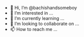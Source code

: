 - 👋 Hi, I’m @bachishandsomeboy
- 👀 I’m interested in ...
- 🌱 I’m currently learning ...
- 💞️ I’m looking to collaborate on ...
- 📫 How to reach me ...

<!---
bachishandsomeboy/bachishandsomeboy is a ✨ special ✨ repository because its `README.md` (this file) appears on your GitHub profile.
You can click the Preview link to take a look at your changes.
--->
